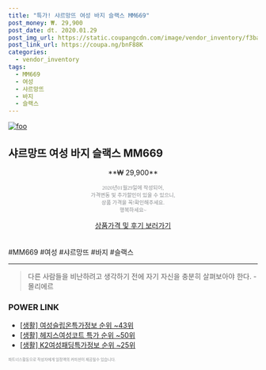 ```yaml
--- 
title: "특가! 샤르망뜨 여성 바지 슬랙스 MM669" 
post_money: ₩. 29,900 
post_date: dt. 2020.01.29 
post_img_url: https://static.coupangcdn.com/image/vendor_inventory/f3ba/6aad43c7f3ef4f68947c0e347da0cead524466ec2798b1557b5256499155.jpg 
post_link_url: https://coupa.ng/bnF88K 
categories: 
  - vendor_inventory 
tags: 
  - MM669 
  - 여성 
  - 샤르망뜨 
  - 바지 
  - 슬랙스 
--- 
```

[![foo](https://static.coupangcdn.com/image/vendor_inventory/f3ba/6aad43c7f3ef4f68947c0e347da0cead524466ec2798b1557b5256499155.jpg)](https://coupa.ng/bnF88K) 

## 샤르망뜨 여성 바지 슬랙스 MM669 
<p style="text-align: center;">**₩ 29,900**</p> 
<p style="text-align: center;"><span style="color: #898c8f; font-family: Georgia,Times,serif; font-size: 0.75em;">2020년01월29일에 작성되어, <br>가격변동 및 추가할인이 있을 수 있으니,<br> 상품 가격을 꼭!확인해주세요.<br>행복하세요~</span> 
</p>	 
<div markdown="0" style="text-align: center;"><a href="https://coupa.ng/bnF88K" class="btn btn--success">상품가격 및 후기 보러가기</a></div> 
<br><br> 
  #MM669 #여성 #샤르망뜨 #바지 #슬랙스 
<hr> 

> 다른 사람들을 비난하려고 생각하기 전에 자기 자신을 충분히 살펴보아야 한다. - 몰리에르 


### POWER LINK

* <a href="https://blog.naver.com/sakai111/221774106661" target="_blank"> [생활] 여성슬립온특가정보 순위 ~43위</a>
* <a href="https://blog.naver.com/sakai111/221786709226" target="_blank"> [생활] 헤지스여성코트 특가 순위 ~50위</a>
* <a href="https://blog.naver.com/fasyy4321/221771590272" target="_blank"> [생활] K2여성패딩특가정보 순위 ~25위</a>

<span style="color: #898c8f; font-family: Georgia,Times,serif; font-size: 0.55em;">파트너스활동으로 작성자에게 일정액의 커미션이 제공될수 있습니다.</span> 
